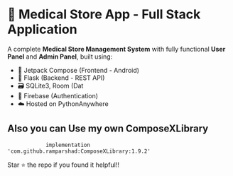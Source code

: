 # 🏥 Medical Store App - Full Stack Application  

A complete **Medical Store Management System** with fully functional **User Panel** and **Admin Panel**, built using:

- 🧠 Jetpack Compose (Frontend - Android)
- 🐍 Flask (Backend - REST API)
- 🗃️ SQLite3, Room (Dat
- 🔐 Firebase (Authentication) 
- ☁️ Hosted on PythonAnywhere

## Also you can Use my own ComposeXLibrary
```
	        implementation 'com.github.ramparshad:ComposeXLibrary:1.9.2'
```


 Star ⭐ the repo if you found it helpful!!
